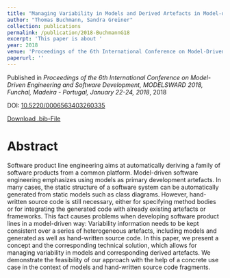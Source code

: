 ```yaml
---
title: "Managing Variability in Models and Derived Artefacts in Model-driven Software Product Lines"
author: "Thomas Buchmann, Sandra Greiner"
collection: publications
permalink: /publication/2018-BuchmannG18
excerpt: 'This paper is about '
year: 2018
venue: 'Proceedings of the 6th International Conference on Model-Driven Engineering and Software Development, MODELSWARD 2018, Funchal, Madeira - Portugal, January 22-24, 2018'
paperurl: ''
---
```


Published in *Proceedings of the 6th International Conference on Model-Driven Engineering and Software Development, MODELSWARD 2018, Funchal, Madeira - Portugal, January 22-24, 2018*, 2018

DOI: [10.5220/0006563403260335](https://doi.org/10.5220/0006563403260335)

[Download .bib-File](https://tbuchmann.github.io/files/BuchmannG18.bib)

Abstract
=====

Software product line engineering aims at automatically deriving a family of software products from a common platform. Model-driven software engineering emphasizes using models as primary development artefacts. In many cases, the static structure of a software system can be automatically generated from static models such as class diagrams. However, hand-written source code is still necessary, either for specifying method bodies or for integrating the generated code with already existing artefacts or frameworks. This fact causes problems when developing software product lines in a model-driven way: Variability information needs to be kept consistent over a series of heterogeneous artefacts, including models and generated as well as hand-written source code. In this paper, we present a concept and the corresponding technical solution, which allows for managing variability in models and corresponding derived artefacts. We demonstrate the feasibility of our approach with the help of a concrete use case in the context of models and hand-written source code fragments. 